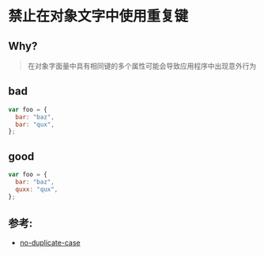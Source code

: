 # 禁止在对象文字中使用重复键

## Why?

> 在对象字面量中具有相同键的多个属性可能会导致应用程序中出现意外行为

## bad

```js
var foo = {
  bar: "baz",
  bar: "qux",
};
```

## good

```js
var foo = {
  bar: "baz",
  quxx: "qux",
};
```

## 参考:

- [no-duplicate-case](https://eslint.org/docs/rules/no-duplicate-case)
